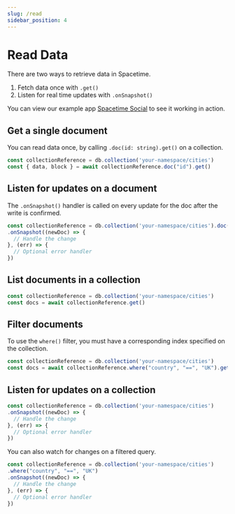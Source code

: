 ```yaml
---
slug: /read
sidebar_position: 4
---
```


# Read Data

There are two ways to retrieve data in Spacetime. 

1. Fetch data once with `.get()`
2. Listen for real time updates with `.onSnapshot()`

You can view our example app [Spacetime Social](https://social.testnet.spacetime.xyz) to see it working in action.


## Get a single document

You can read data once, by calling `.doc(id: string).get()` on a collection.

```ts
const collectionReference = db.collection('your-namespace/cities')
const { data, block } = await collectionReference.doc("id").get()
```


## Listen for updates on a document

The `.onSnapshot()` handler is called on every update for the doc after the write is confirmed.

```ts
const collectionReference = db.collection('your-namespace/cities').doc("id")
.onSnapshot((newDoc) => {
  // Handle the change
}, (err) => { 
  // Optional error handler
})
```

## List documents in a collection

```ts
const collectionReference = db.collection('your-namespace/cities')
const docs = await collectionReference.get()
```

## Filter documents

To use the `where()` filter, you must have a corresponding index specified on the collection.

```ts
const collectionReference = db.collection('your-namespace/cities')
const docs = await collectionReference.where("country", "==", "UK").get()
```


## Listen for updates on a collection

```ts
const collectionReference = db.collection('your-namespace/cities')
.onSnapshot((newDoc) => {
  // Handle the change
}, (err) => { 
  // Optional error handler
})
```

You can also watch for changes on a filtered query.

```ts
const collectionReference = db.collection('your-namespace/cities')
.where("country", "==", "UK")
.onSnapshot((newDoc) => {
  // Handle the change
}, (err) => { 
  // Optional error handler
})
```